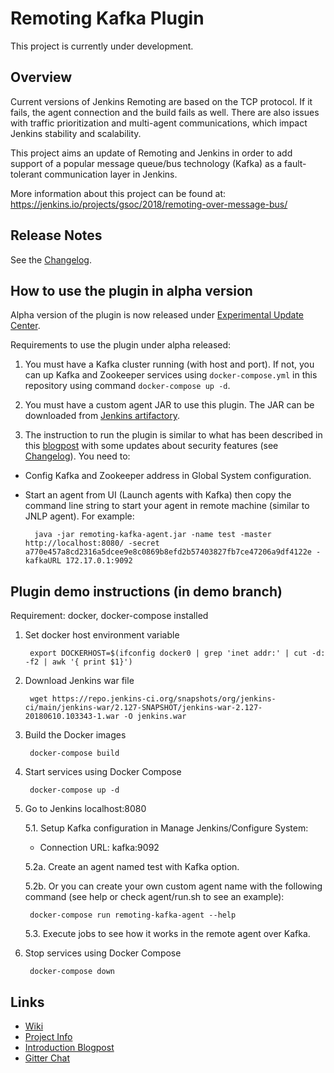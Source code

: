 # Remoting Kafka Plugin
This project is currently under development.

## Overview

Current versions of Jenkins Remoting are based on the TCP protocol. If it fails, the agent connection and the build fails as well. There are also issues with traffic prioritization and multi-agent communications, which impact Jenkins stability and scalability.

This project aims an update of Remoting and Jenkins in order to add support of a popular message queue/bus technology (Kafka) as a fault-tolerant communication layer in Jenkins.

More information about this project can be found at: https://jenkins.io/projects/gsoc/2018/remoting-over-message-bus/

## Release Notes

See the [Changelog](CHANGELOG.md).

## How to use the plugin in alpha version

Alpha version of the plugin is now released under [Experimental Update Center](https://jenkins.io/doc/developer/publishing/releasing-experimental-updates/#configuring-jenkins-to-use-experimental-update-center).

Requirements to use the plugin under alpha released:

1. You must have a Kafka cluster running (with host and port). If not, you can up Kafka and Zookeeper services using `docker-compose.yml` in this repository using command `docker-compose up -d`.

2. You must have a custom agent JAR to use this plugin. The JAR can be downloaded from [Jenkins artifactory](https://repo.jenkins-ci.org/releases/io/jenkins/plugins/remoting-kafka/remoting-kafka-agent/1.0.0-alpha-1/remoting-kafka-agent-1.0.0-alpha-1.jar
).

3. The instruction to run the plugin is similar to what has been described in this [blogpost](https://jenkins.io/blog/2018/06/18/remoting-over-message-bus/) with some updates about security features (see [Changelog](CHANGELOG.md)). You need to:

- Config Kafka and Zookeeper address in Global System configuration.
- Start an agent from UI (Launch agents with Kafka) then copy the command line string to start your agent in remote machine (similar to JNLP agent). For example:

        java -jar remoting-kafka-agent.jar -name test -master http://localhost:8080/ -secret a770e457a8cd2316a5dcee9e8c0869b8efd2b57403827fb7ce47206a9df4122e -kafkaURL 172.17.0.1:9092

## Plugin demo instructions (in demo branch)

Requirement: docker, docker-compose installed

1. Set docker host environment variable

        export DOCKERHOST=$(ifconfig docker0 | grep 'inet addr:' | cut -d: -f2 | awk '{ print $1}')

2. Download Jenkins war file

        wget https://repo.jenkins-ci.org/snapshots/org/jenkins-ci/main/jenkins-war/2.127-SNAPSHOT/jenkins-war-2.127-20180610.103343-1.war -O jenkins.war

3. Build the Docker images

        docker-compose build

4. Start services using Docker Compose

        docker-compose up -d

5. Go to Jenkins localhost:8080

    5.1. Setup Kafka configuration in Manage Jenkins/Configure System:

    - Connection URL: kafka:9092

    5.2a. Create an agent named test with Kafka option.

    5.2b. Or you can create your own custom agent name with the following command (see help or check agent/run.sh to see an example):

        docker-compose run remoting-kafka-agent --help

    5.3. Execute jobs to see how it works in the remote agent over Kafka.

6. Stop services using Docker Compose

        docker-compose down

## Links

- [Wiki](https://wiki.jenkins.io/display/JENKINS/Remoting+Kafka+Plugin)
- [Project Info](https://jenkins.io/projects/gsoc/2018/remoting-over-message-bus/)
- [Introduction Blogpost](https://jenkins.io/blog/2018/06/18/remoting-over-message-bus/)
- [Gitter Chat](https://gitter.im/jenkinsci/remoting)
